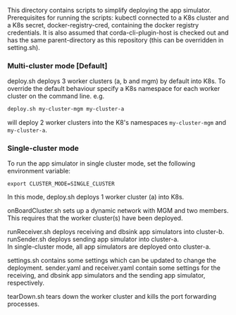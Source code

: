 This directory contains scripts to simplify deploying the app simulator.
Prerequisites for running the scripts: kubectl connected to a K8s cluster and a K8s secret, docker-registry-cred, containing the docker registry credentials.
It is also assumed that corda-cli-plugin-host is checked out and has the same parent-directory as this repository (this can be overridden in setting.sh).

### Multi-cluster mode [Default]
deploy.sh deploys 3 worker clusters (a, b and mgm) by default into K8s.
To override the default behaviour specify a K8s namespace for each worker cluster on the command line.
e.g.
```bash 
deploy.sh my-cluster-mgm my-cluster-a
```
will deploy 2 worker clusters into the K8's namespaces `my-cluster-mgm` and `my-cluster-a`.

### Single-cluster mode
To run the app simulator in single cluster mode, set the following environment variable:
```shell
export CLUSTER_MODE=SINGLE_CLUSTER
```
In this mode, deploy.sh deploys 1 worker cluster (a) into K8s.

onBoardCluster.sh sets up a dynamic network with MGM and two members. This requires that the worker cluster(s) have been deployed.

runReceiver.sh deploys receiving and dbsink app simulators into cluster-b.  
runSender.sh deploys sending app simulator into cluster-a.  
In single-cluster mode, all app simulators are deployed onto cluster-a.

settings.sh contains some settings which can be updated to change the deployment.
sender.yaml and receiver.yaml contain some settings for the receiving, and dbsink app simulators and the sending app simulator, respectively.

tearDown.sh tears down the worker cluster and kills the port forwarding processes.

